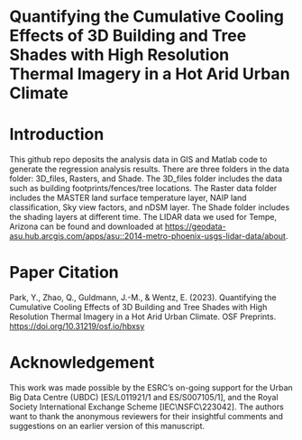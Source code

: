 # Quantifying the Cumulative Cooling Effects of 3D Building and Tree Shades with High Resolution Thermal Imagery in a Hot Arid Urban Climate

# Introduction
This github repo deposits the analysis data in GIS and Matlab code to generate the regression analysis results. There are three folders in the data folder: 3D_files, Rasters, and Shade. The 3D_files folder includes the data such as building footprints/fences/tree locations. The Raster data folder includes the MASTER land surface temperature layer, NAIP land classification, Sky view factors, and nDSM layer. The Shade folder includes the shading layers at different time. The LIDAR data we used for Tempe, Arizona can be found and downloaded at https://geodata-asu.hub.arcgis.com/apps/asu::2014-metro-phoenix-usgs-lidar-data/about. 

# Paper Citation
Park, Y., Zhao, Q., Guldmann, J.-M., & Wentz, E. (2023). Quantifying the Cumulative Cooling Effects of 3D Building and Tree Shades with High Resolution Thermal Imagery in a Hot Arid Urban Climate. OSF Preprints. https://doi.org/10.31219/osf.io/hbxsy

# Acknowledgement
This work was made possible by the ESRC’s on-going support for the Urban Big Data Centre (UBDC) [ES/L011921/1 and ES/S007105/1], and the Royal Society International Exchange Scheme [IEC\NSFC\223042]. The authors want to thank the anonymous reviewers for their insightful comments and suggestions on an earlier version of this manuscript. 
